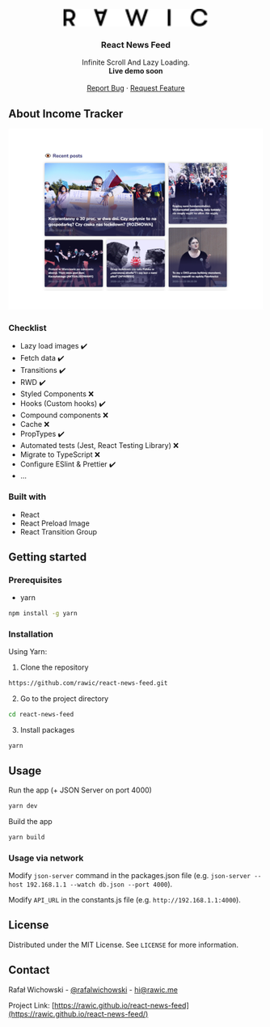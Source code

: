 <p align="center">
  <a href="https://github.com/rawic/react-news-feed">
    <img src="readme/logo.svg" height="35" alt="rawic.me Logo">
  </a>

  <h3 align="center">React News Feed</h3>

  <p align="center">
    Infinite Scroll And Lazy Loading.
    <br />
    <strong>Live demo soon</strong>
    <br />
    <br />
    <a href="https://github.com/rawic/react-news-feed/issues">Report Bug</a>
    ·
    <a href="https://github.com/rawic/react-news-feed/issues">Request Feature</a>
  </p>
</p>

## About Income Tracker

<a align="center" href="https://github.com/rawic/react-news-feed" rel="nofollow noopener noreferrer" target="blank">
  <img src="readme/app-screenshot.jpg" alt="rawic.me - home page" style="max-width: 100%;">
</a>

### Checklist

- Lazy load images ✔️
- Fetch data ✔️
- Transitions ✔️
- RWD ✔️
- Styled Components ❌
- Hooks (Custom hooks) ✔️
- Compound components ❌
- Cache ❌
- PropTypes ✔️
- Automated tests (Jest, React Testing Library) ❌
- Migrate to TypeScript ❌
- Configure ESlint & Prettier ✔️
- ...

### Built with

- React
- React Preload Image
- React Transition Group

## Getting started

### Prerequisites

- yarn

```sh
npm install -g yarn
```

### Installation

Using Yarn:

1. Clone the repository

```sh
https://github.com/rawic/react-news-feed.git
```

2. Go to the project directory

```sh
cd react-news-feed
```

3. Install packages

```
yarn
```

## Usage

Run the app (+ JSON Server on port 4000)

```sh
yarn dev
```

Build the app

```sh
yarn build
```

### Usage via network

Modify `json-server` command in the packages.json file (e.g. `json-server --host 192.168.1.1 --watch db.json --port 4000`).

Modify `API_URL` in the constants.js file (e.g. `http://192.168.1.1:4000`).

## License

Distributed under the MIT License. See `LICENSE` for more information.

## Contact

Rafał Wichowski - [@rafalwichowski](https://twitter.com/rafalwichowski) - [hi@rawic.me](mailto:hi@rawic.me)

Project Link: [https://rawic.github.io/react-news-feed](https://rawic.github.io/react-news-feed/)

[app-screenshot]: readme/app-screenshot.jpg
